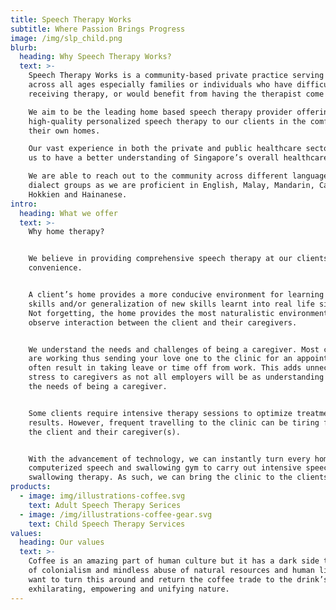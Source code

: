 ```yaml
---
title: Speech Therapy Works
subtitle: Where Passion Brings Progress
image: /img/slp_child.png
blurb:
  heading: Why Speech Therapy Works?
  text: >-
    Speech Therapy Works is a community-based private practice serving clients
    across all ages especially families or individuals who have difficulty
    receiving therapy, or would benefit from having the therapist come to them.

    We aim to be the leading home based speech therapy provider offering
    high-quality personalized speech therapy to our clients in the comfort of
    their own homes.

    Our vast experience in both the private and public healthcare sector allows
    us to have a better understanding of Singapore’s overall healthcare system.

    We are able to reach out to the community across different language and
    dialect groups as we are proficient in English, Malay, Mandarin, Cantonese,
    Hokkien and Hainanese.
intro:
  heading: What we offer
  text: >-
    Why home therapy?


    We believe in providing comprehensive speech therapy at our clients’
    convenience.


    A client’s home provides a more conducive environment for learning of new
    skills and/or generalization of new skills learnt into real life situations.
    Not forgetting, the home provides the most naturalistic environment to
    observe interaction between the client and their caregivers.


    We understand the needs and challenges of being a caregiver. Most caregivers
    are working thus sending your love one to the clinic for an appointment
    often result in taking leave or time off from work. This adds unnecessary
    stress to caregivers as not all employers will be as understanding towards
    the needs of being a caregiver.


    Some clients require intensive therapy sessions to optimize treatment
    results. However, frequent travelling to the clinic can be tiring for both
    the client and their caregiver(s).


    With the advancement of technology, we can instantly turn every home into a
    computerized speech and swallowing gym to carry out intensive speech and/or
    swallowing therapy. As such, we can bring the clinic to the clients' home!
products:
  - image: img/illustrations-coffee.svg
    text: Adult Speech Therapy Serices
  - image: /img/illustrations-coffee-gear.svg
    text: Child Speech Therapy Services
values:
  heading: Our values
  text: >-
    Coffee is an amazing part of human culture but it has a dark side too – one
    of colonialism and mindless abuse of natural resources and human lives. We
    want to turn this around and return the coffee trade to the drink’s
    exhilarating, empowering and unifying nature.
---
```


